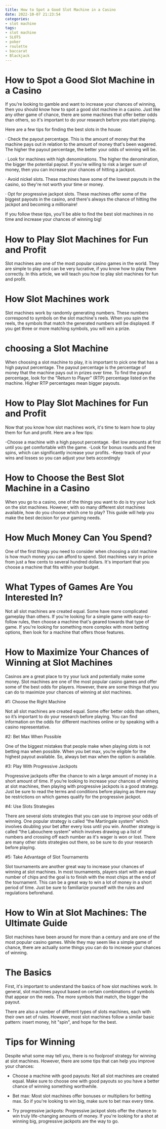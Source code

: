 ```yaml
---
title: How to Spot a Good Slot Machine in a Casino
date: 2022-10-07 21:23:54
categories:
- slot machine
tags:
- slot machine
- SLOTS
- poker
- roulette
- baccarat
- Blackjack
---
```



#  How to Spot a Good Slot Machine in a Casino

If you're looking to gamble and want to increase your chances of winning, then you should know how to spot a good slot machine in a casino. Just like any other game of chance, there are some machines that offer better odds than others, so it's important to do your research before you start playing.

Here are a few tips for finding the best slots in the house:

· Check the payout percentage. This is the amount of money that the machine pays out in relation to the amount of money that's been wagered. The higher the payout percentage, the better your odds of winning will be.

· Look for machines with high denominations. The higher the denomination, the bigger the potential payout. If you're willing to risk a larger sum of money, then you can increase your chances of hitting a jackpot.

· Avoid nickel slots. These machines have some of the lowest payouts in the casino, so they're not worth your time or money.

· Opt for progressive jackpot slots. These machines offer some of the biggest payouts in the casino, and there's always the chance of hitting the jackpot and becoming a millionaire!

If you follow these tips, you'll be able to find the best slot machines in no time and increase your chances of winning big!

#  How to Play Slot Machines for Fun and Profit

Slot machines are one of the most popular casino games in the world. They are simple to play and can be very lucrative, if you know how to play them correctly. In this article, we will teach you how to play slot machines for fun and profit.

# How Slot Machines work

Slot machines work by randomly generating numbers. These numbers correspond to symbols on the slot machine's reels. When you spin the reels, the symbols that match the generated numbers will be displayed. If you get three or more matching symbols, you will win a prize.

# choosing a Slot Machine

When choosing a slot machine to play, it is important to pick one that has a high payout percentage. The payout percentage is the percentage of money that the machine pays out in prizes over time. To find the payout percentage, look for the "Return to Player" (RTP) percentage listed on the machine. Higher RTP percentages mean bigger payouts.

# How to Play Slot Machines for Fun and Profit

Now that you know how slot machines work, it's time to learn how to play them for fun and profit. Here are a few tips:




-Choose a machine with a high payout percentage. 
-Bet low amounts at first until you get comfortable with the game. 
-Look for bonus rounds and free spins, which can significantly increase your profits. 
-Keep track of your wins and losses so you can adjust your bets accordingly

#  How to Choose the Best Slot Machine in a Casino

When you go to a casino, one of the things you want to do is try your luck on the slot machines. However, with so many different slot machines available, how do you choose which one to play? This guide will help you make the best decision for your gaming needs.

# How Much Money Can You Spend?

One of the first things you need to consider when choosing a slot machine is how much money you can afford to spend. Slot machines vary in price from just a few cents to several hundred dollars. It's important that you choose a machine that fits within your budget.

# What Types of Games Are You Interested In?

Not all slot machines are created equal. Some have more complicated gameplay than others. If you're looking for a simple game with easy-to-follow rules, then choose a machine that's geared towards that type of game. If you're looking for something more complex with more betting options, then look for a machine that offers those features.

#  How to Maximize Your Chances of Winning at Slot Machines

Casinos are a great place to try your luck and potentially make some money. Slot machines are one of the most popular casino games and offer some of the best odds for players. However, there are some things that you can do to maximize your chances of winning at slot machines.

#1: Choose the Right Machine

Not all slot machines are created equal. Some offer better odds than others, so it’s important to do your research before playing. You can find information on the odds for different machines online or by speaking with a casino representative.

#2: Bet Max When Possible

One of the biggest mistakes that people make when playing slots is not betting max when possible. When you bet max, you’re eligible for the highest payout available. So, always bet max when the option is available.

#3: Play With Progressive Jackpots

Progressive jackpots offer the chance to win a large amount of money in a short amount of time. If you’re looking to increase your chances of winning at slot machines, then playing with progressive jackpots is a good strategy. Just be sure to read the terms and conditions before playing as there may be restrictions on which games qualify for the progressive jackpot.

#4: Use Slots Strategies

There are several slots strategies that you can use to improve your odds of winning. One popular strategy is called “the Martingale system” which involves doubling your bet after every loss until you win. Another strategy is called “the Labouchere system” which involves drawing up a list of numbers and crossing off each number as it's wager is won or lost. There are many other slots strategies out there, so be sure to do your research before playing.

#5: Take Advantage of Slot Tournaments

Slot tournaments are another great way to increase your chances of winning at slot machines. In most tournaments, players start with an equal number of chips and the goal is to finish with the most chips at the end of the tournament. This can be a great way to win a lot of money in a short period of time. Just be sure to familiarize yourself with the rules and regulations beforehand.

#  How to Win at Slot Machines: The Ultimate Guide

Slot machines have been around for more than a century and are one of the most popular casino games. While they may seem like a simple game of chance, there are actually some things you can do to increase your chances of winning.

# The Basics

First, it's important to understand the basics of how slot machines work. In general, slot machines payout based on certain combinations of symbols that appear on the reels. The more symbols that match, the bigger the payout.

There are also a number of different types of slots machines, each with their own set of rules. However, most slot machines follow a similar basic pattern: insert money, hit "spin", and hope for the best.

# Tips for Winning

Despite what some may tell you, there is no foolproof strategy for winning at slot machines. However, there are some tips that can help you improve your chances:

- Choose a machine with good payouts: Not all slot machines are created equal. Make sure to choose one with good payouts so you have a better chance of winning something worthwhile.

- Bet max: Most slot machines offer bonuses or multipliers for betting max. So if you're looking to win big, make sure to bet max every time.

- Try progressive jackpots: Progressive jackpot slots offer the chance to win truly life-changing amounts of money. If you're looking for a shot at winning big, progressive jackpots are the way to go.